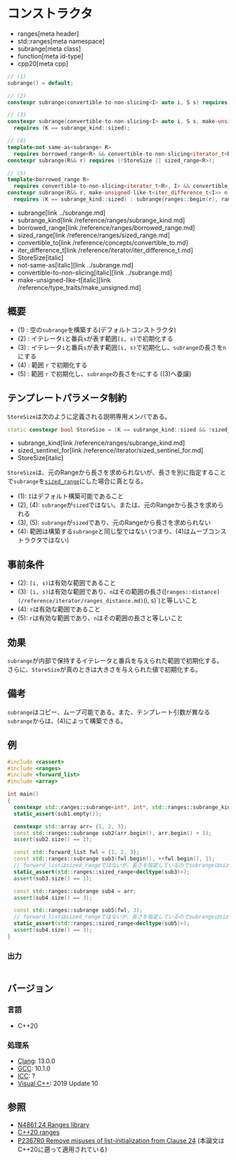 # コンストラクタ
* ranges[meta header]
* std::ranges[meta namespace]
* subrange[meta class]
* function[meta id-type]
* cpp20[meta cpp]

```cpp
// (1)
subrange() = default;

// (2)
constexpr subrange(convertible-to-non-slicing<I> auto i, S s) requires (!StoreSize);

// (3)
constexpr subrange(convertible-to-non-slicing<I> auto i, S s, make-unsigned-like-t<iter_difference_t<I>> n)
  requires (K == subrange_kind::sized);

// (4)
template<not-same-as<subrange> R>
  requires borrowed_range<R> && convertible-to-non-slicing<iterator_t<R>, I> && convertible_to<sentinel_t<R>, S>
constexpr subrange(R&& r) requires (!StoreSize || sized_range<R>);

// (5)
template<borrowed_range R>
  requires convertible-to-non-slicing<iterator_t<R>, I> && convertible_to<sentinel_t<R>, S>
constexpr subrange(R&& r, make-unsigned-like-t<iter_difference_t<I>> n)
  requires (K == subrange_kind::sized) : subrange{ranges::begin(r), ranges::end(r), n} {}
```
* subrange[link ../subrange.md]
* subrange_kind[link /reference/ranges/subrange_kind.md]
* borrowed_range[link /reference/ranges/borrowed_range.md]
* sized_range[link /reference/ranges/sized_range.md]
* convertible_to[link /reference/concepts/convertible_to.md]
* iter_difference_t[link /reference/iterator/iter_difference_t.md]
* StoreSize[italic]
* not-same-as[italic][link ../subrange.md]
* convertible-to-non-slicing[italic][link ../subrange.md]
* make-unsigned-like-t[italic][link /reference/type_traits/make_unsigned.md]

## 概要
- (1) : 空の`subrange`を構築する(デフォルトコンストラクタ)
- (2) : イテレータ`i`と番兵`s`が表す範囲`[i, s)`で初期化する
- (3) : イテレータ`i`と番兵`s`が表す範囲`[i, s)`で初期化し、`subrange`の長さを`n`にする
- (4) : 範囲 `r` で初期化する
- (5) : 範囲 `r` で初期化し、`subrange`の長さを`n`にする ((3)へ委譲)

## テンプレートパラメータ制約

`StoreSize`は次のように定義される説明専用メンバである。

```cpp
static constexpr bool StoreSize = (K == subrange_kind::sized && !sized_sentinel_for<S, I>);
```
* subrange_kind[link /reference/ranges/subrange_kind.md]
* sized_sentinel_for[link /reference/iterator/sized_sentinel_for.md]
* StoreSize[italic]

`StoreSize`は、元のRangeから長さを求められないが、長さを別に指定することで`subrange`を[`sized_range`](/reference/ranges/sized_range.md)にした場合に真となる。

- (1): `I`はデフォルト構築可能であること
- (2), (4): `subrange`が`sized`ではない。または、元のRangeから長さを求められる
- (3), (5): `subrange`が`sized`であり、元のRangeから長さを求められない
- (4): 範囲は構築する`subrange`と同じ型ではない (つまり、(4)はムーブコンストラクタではない)

## 事前条件

- (2): `[i, s)`は有効な範囲であること
- (3): `[i, s)`は有効な範囲であり、`n`はその範囲の長さ([`ranges::distance](/reference/iterator/ranges_distance.md)`(i, s)`)と等しいこと
- (4): `r`は有効な範囲であること
- (5): `r`は有効な範囲であり、`n`はその範囲の長さと等しいこと

## 効果
`subrange`が内部で保持するイテレータと番兵を与えられた範囲で初期化する。
さらに、`StoreSize`が真のときは大きさを与えられた値で初期化する。

## 備考

`subrange`はコピー、ムーブ可能である。また、テンプレート引数が異なる`subrange`からは、(4)によって構築できる。

## 例
```cpp example
#include <cassert>
#include <ranges>
#include <forward_list>
#include <array>

int main()
{
  constexpr std::ranges::subrange<int*, int*, std::ranges::subrange_kind::sized> sub1;
  static_assert(sub1.empty());

  constexpr std::array arr= {1, 2, 3};
  const std::ranges::subrange sub2(arr.begin(), arr.begin() + 1);
  assert(sub2.size() == 1);

  const std::forward_list fwl = {1, 2, 3};
  const std::ranges::subrange sub3(fwl.begin(), ++fwl.begin(), 1);
  // forward_listはsized_rangeではないが、長さを指定しているのでsubrangeはsized_rangeとなり、sizeメンバ関数が定義される
  static_assert(std::ranges::sized_range<decltype(sub3)>);
  assert(sub3.size() == 1);

  const std::ranges::subrange sub4 = arr;
  assert(sub4.size() == 3);

  const std::ranges::subrange sub5(fwl, 3);
  // forward_listはsized_rangeではないが、長さを指定しているのでsubrangeはsized_rangeとなり、sizeメンバ関数が定義される
  static_assert(std::ranges::sized_range<decltype(sub5)>);
  assert(sub4.size() == 3);
}
```

### 出力
```
```

## バージョン
### 言語
- C++20

### 処理系
- [Clang](/implementation.md#clang): 13.0.0
- [GCC](/implementation.md#gcc): 10.1.0
- [ICC](/implementation.md#icc): ?
- [Visual C++](/implementation.md#visual_cpp): 2019 Update 10

## 参照
- [N4861 24 Ranges library](https://timsong-cpp.github.io/cppwp/n4861/ranges)
- [C++20 ranges](https://techbookfest.org/product/5134506308665344)
- [P2367R0 Remove misuses of list-initialization from Clause 24](https://www.open-std.org/jtc1/sc22/wg21/docs/papers/2021/p2367r0.html) (本論文はC++20に遡って適用されている)
